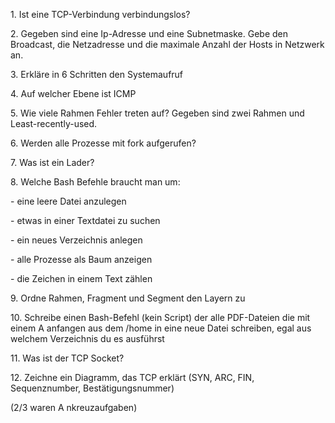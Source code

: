 1\. Ist eine TCP-Verbindung verbindungslos?

2\. Gegeben sind eine Ip-Adresse und eine Subnetmaske. Gebe den Broadcast, die Netzadresse und die maximale Anzahl der Hosts in Netzwerk an.

3\. Erkläre in 6 Schritten den Systemaufruf

4\. Auf welcher Ebene ist ICMP

5\. Wie viele Rahmen Fehler treten auf? Gegeben sind zwei Rahmen und Least-recently-used.

6\. Werden alle Prozesse mit fork aufgerufen?

7\. Was ist ein Lader?

8\. Welche Bash Befehle braucht man um:

\- eine leere Datei anzulegen

\- etwas in einer Textdatei zu suchen

\- ein neues Verzeichnis anlegen

\- alle Prozesse als Baum anzeigen

\- die Zeichen in einem Text zählen

9\. Ordne Rahmen, Fragment und Segment den Layern zu

10\. Schreibe einen Bash-Befehl (kein Script) der alle PDF-Dateien die mit einem A anfangen aus dem /home in eine neue Datei schreiben, egal aus welchem Verzeichnis du es ausführst

11\. Was ist der TCP Socket?

12\. Zeichne ein Diagramm, das TCP erklärt (SYN, ARC, FIN, Sequenznumber, Bestätigungsnummer)

(2/3 waren A nkreuzaufgaben)